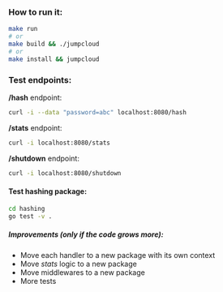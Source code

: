 ### How to run it:

```bash
make run
# or
make build && ./jumpcloud
# or
make install && jumpcloud
```

### Test endpoints:

**/hash** endpoint:
```bash
curl -i --data "password=abc" localhost:8080/hash
```

**/stats** endpoint:
```bash
curl -i localhost:8080/stats
```

**/shutdown** endpoint:
```bash
curl -i localhost:8080/shutdown
```

#### Test hashing package:

```bash
cd hashing
go test -v .
```

##### Improvements (only if the code grows more):
 - Move each handler to a new package with its own context
 - Move *stats* logic to a new package
 - Move middlewares to a new package
 - More tests
 
